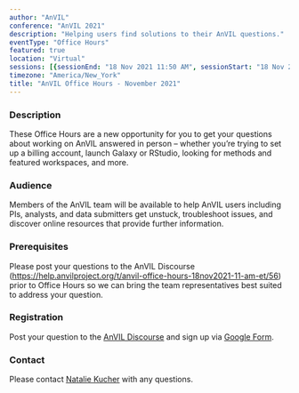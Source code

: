 ```yaml
---
author: "AnVIL"
conference: "AnVIL 2021"
description: "Helping users find solutions to their AnVIL questions."
eventType: "Office Hours"
featured: true
location: "Virtual"
sessions: [{sessionEnd: "18 Nov 2021 11:50 AM", sessionStart: "18 Nov 2021 11:00 AM"}]
timezone: "America/New_York"
title: "AnVIL Office Hours - November 2021"
---
```


<event-hero></event-hero>

### Description

These Office Hours are a new opportunity for you to get your questions about working on AnVIL answered in person – whether you’re trying to set up a billing account, launch Galaxy or RStudio, looking for methods and featured workspaces, and more.

### Audience

Members of the AnVIL team will be available to help AnVIL users including PIs, analysts, and data submitters get unstuck, troubleshoot issues, and discover online resources that provide further information.

### Prerequisites

Please post your questions to the AnVIL Discourse (<https://help.anvilproject.org/t/anvil-office-hours-18nov2021-11-am-et/56>) prior to Office Hours so we can bring the team representatives best suited to address your question.

### Registration

Post your question to the [AnVIL Discourse](https://help.anvilproject.org/t/anvil-office-hours-18nov2021-11-am-et/56) and sign up via [Google Form](https://forms.gle/ghgHXYmvV3b23Vgc6).

### Contact

Please contact [Natalie Kucher](mailto:nkucher3@jhu.edu) with any questions.
